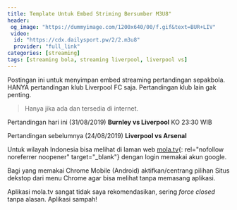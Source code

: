 ```yaml
---
title: Template Untuk Embed Striming Bersumber M3U8"
header:
 og_image: "https://dummyimage.com/1200x640/00/f.gif&text=BUR+LIV"
 video:
  id: "https://cdx.dailysport.pw/2/2.m3u8"
  provider: "full_link"
categories: [streaming]
tags: [streaming bola, streaming liverpool, liverpool vs]
---
```

Postingan ini untuk menyimpan embed streaming pertandingan sepakbola. HANYA pertandingan klub Liverpool FC saja. Pertandingan klub lain gak penting.

> Hanya jika ada dan tersedia di internet.

Pertandingan hari ini (31/08/2019) **Burnley vs Liverpool** KO 23:30 WIB

Pertandingan sebelumnya (24/08/2019) **Liverpool vs Arsenal**

Untuk wilayah Indonesia bisa melihat di laman web [mola.tv](https://mola.tv/watch?v=vd65950609){: rel="nofollow noreferrer noopener" target="_blank"} dengan login memakai akun google.

Bagi yang memakai Chrome Mobile (Android) aktifkan/centrang pilihan Situs dekstop dari menu Chrome agar bisa melihat tanpa memasang aplikasi.

Aplikasi mola.tv sangat tidak saya rekomendasikan, sering _force closed_ tanpa alasan. Aplikasi sampah!
